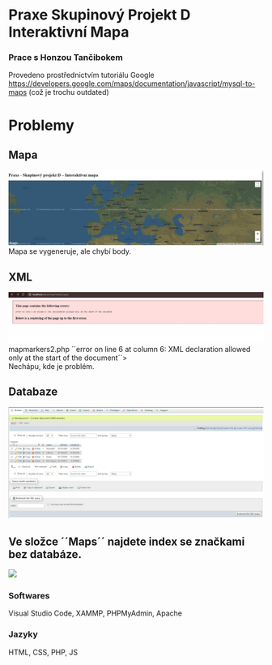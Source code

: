 
# Praxe Skupinový Projekt D Interaktivní Mapa 
### Prace s Honzou Tančibokem

Provedeno prostřednictvím tutoriálu Google https://developers.google.com/maps/documentation/javascript/mysql-to-maps (což je trochu outdated)

# Problemy

## Mapa

![](mapa.JPG)
Mapa se vygeneruje, ale chybí body.

## XML

![](error.jpg)
mapmarkers2.php ´´error on line 6 at column 6: XML declaration allowed only at the start of the document´´> <br>
Nechápu, kde je problém.

## Databaze

![](database.JPG)

## Ve složce ´´Maps´´ najdete index se značkami bez databáze.
![](/Maps/map.JPG)
### Softwares
Visual Studio Code, XAMMP, PHPMyAdmin, Apache
### Jazyky
HTML, CSS, PHP, JS

